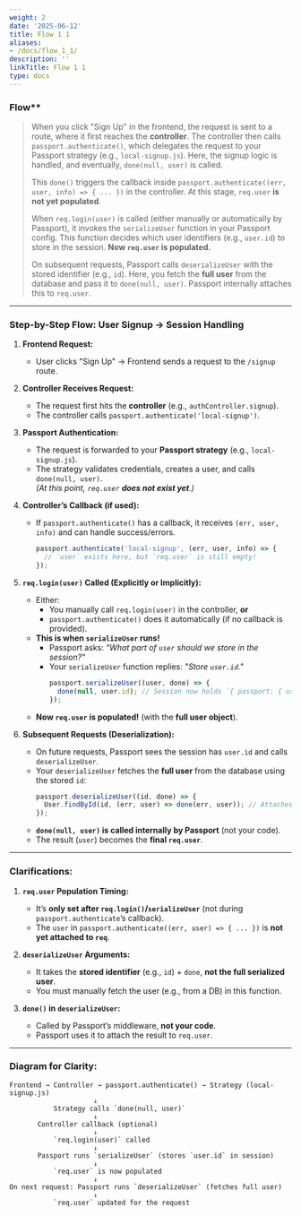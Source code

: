 ```yaml
---
weight: 2
date: '2025-06-12'
title: Flow 1 1
aliases:
- /docs/flow_1_1/
description: ''
linkTitle: Flow 1 1
type: docs
---
```


### Flow**
> When you click "Sign Up" in the frontend, the request is sent to a route, where it first reaches the **controller**. The controller then calls `passport.authenticate()`, which delegates the request to your Passport strategy (e.g., `local-signup.js`). Here, the signup logic is handled, and eventually, `done(null, user)` is called.  
>   
> This `done()` triggers the callback inside `passport.authenticate((err, user, info) => { ... })` in the controller. At this stage, `req.user` **is not yet populated**.  
>   
> When `req.login(user)` is called (either manually or automatically by Passport), it invokes the `serializeUser` function in your Passport config. This function decides which user identifiers (e.g., `user.id`) to store in the session. **Now `req.user` is populated.**  
>   
> On subsequent requests, Passport calls `deserializeUser` with the stored identifier (e.g., `id`). Here, you fetch the **full user** from the database and pass it to `done(null, user)`. Passport internally attaches this to `req.user`.  

---

### **Step-by-Step Flow: User Signup → Session Handling**
1. **Frontend Request:**  
   - User clicks "Sign Up" → Frontend sends a request to the `/signup` route.

2. **Controller Receives Request:**  
   - The request first hits the **controller** (e.g., `authController.signup`).  
   - The controller calls `passport.authenticate('local-signup')`.

3. **Passport Authentication:**  
   - The request is forwarded to your **Passport strategy** (e.g., `local-signup.js`).  
   - The strategy validates credentials, creates a user, and calls `done(null, user)`.  
     *(At this point, `req.user` **does not exist yet**.)*

4. **Controller’s Callback (if used):**  
   - If `passport.authenticate()` has a callback, it receives `(err, user, info)` and can handle success/errors.  
     ```javascript
     passport.authenticate('local-signup', (err, user, info) => {
       // `user` exists here, but `req.user` is still empty!
     });
     ```

5. **`req.login(user)` Called (Explicitly or Implicitly):**  
   - Either:  
     - You manually call `req.login(user)` in the controller, **or**  
     - `passport.authenticate()` does it automatically (if no callback is provided).  
   - **This is when `serializeUser` runs!**  
     - Passport asks: *"What part of `user` should we store in the session?"*  
     - Your `serializeUser` function replies: *"Store `user.id`."*  
       ```javascript
       passport.serializeUser((user, done) => {
         done(null, user.id); // Session now holds `{ passport: { user: 123 } }`
       });
       ```
   - **Now `req.user` is populated!** (with the **full user object**).

6. **Subsequent Requests (Deserialization):**  
   - On future requests, Passport sees the session has `user.id` and calls `deserializeUser`.  
   - Your `deserializeUser` fetches the **full user** from the database using the stored `id`:  
     ```javascript
     passport.deserializeUser((id, done) => {
       User.findById(id, (err, user) => done(err, user)); // Attaches to `req.user`
     });
     ```
   - **`done(null, user)` is called internally by Passport** (not your code).  
   - The result (`user`) becomes the **final `req.user`**.

---

### Clarifications:
1. **`req.user` Population Timing:**  
   - It’s **only set after `req.login()`/`serializeUser`** (not during `passport.authenticate`’s callback).  
   - The `user` in `passport.authenticate((err, user) => { ... })` is **not yet attached to `req`**.

2. **`deserializeUser` Arguments:**  
   - It takes the **stored identifier** (e.g., `id`) + `done`, **not the full serialized user**.  
   - You must manually fetch the user (e.g., from a DB) in this function.

3. **`done()` in `deserializeUser`:**  
   - Called by Passport’s middleware, **not your code**.  
   - Passport uses it to attach the result to `req.user`.

---


### **Diagram for Clarity:**
```
Frontend → Controller → passport.authenticate() → Strategy (local-signup.js)  
                     ↓  
           Strategy calls `done(null, user)`  
                     ↓  
       Controller callback (optional)  
                     ↓  
           `req.login(user)` called  
                     ↓  
       Passport runs `serializeUser` (stores `user.id` in session)  
                     ↓  
           `req.user` is now populated  
                     ↓  
On next request: Passport runs `deserializeUser` (fetches full user)  
                     ↓  
           `req.user` updated for the request
```

